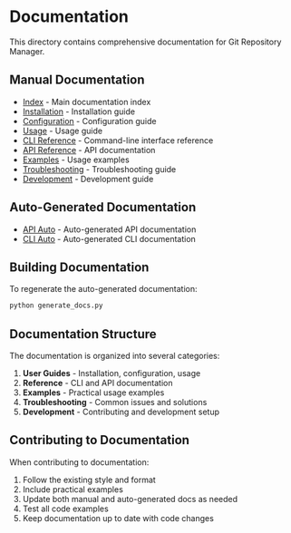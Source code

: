 # Documentation

This directory contains comprehensive documentation for Git Repository Manager.

## Manual Documentation

- [Index](index.md) - Main documentation index
- [Installation](installation.md) - Installation guide
- [Configuration](configuration.md) - Configuration guide
- [Usage](usage.md) - Usage guide
- [CLI Reference](cli.md) - Command-line interface reference
- [API Reference](api.md) - API documentation
- [Examples](examples.md) - Usage examples
- [Troubleshooting](troubleshooting.md) - Troubleshooting guide
- [Development](development.md) - Development guide

## Auto-Generated Documentation

- [API Auto](api_auto.md) - Auto-generated API documentation
- [CLI Auto](cli_auto.md) - Auto-generated CLI documentation

## Building Documentation

To regenerate the auto-generated documentation:

```bash
python generate_docs.py
```

## Documentation Structure

The documentation is organized into several categories:

1. **User Guides** - Installation, configuration, usage
2. **Reference** - CLI and API documentation
3. **Examples** - Practical usage examples
4. **Troubleshooting** - Common issues and solutions
5. **Development** - Contributing and development setup

## Contributing to Documentation

When contributing to documentation:

1. Follow the existing style and format
2. Include practical examples
3. Update both manual and auto-generated docs as needed
4. Test all code examples
5. Keep documentation up to date with code changes
